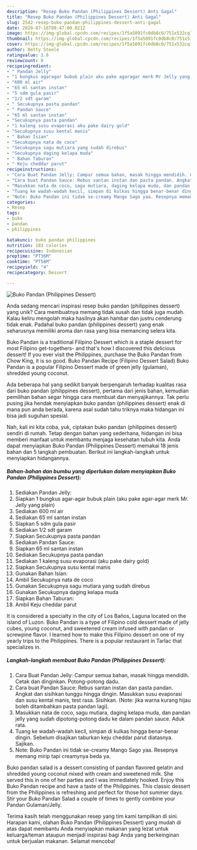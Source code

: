 ```yaml
---
description: "Resep Buko Pandan (Philippines Dessert) Anti Gagal"
title: "Resep Buko Pandan (Philippines Dessert) Anti Gagal"
slug: 2542-resep-buko-pandan-philippines-dessert-anti-gagal
date: 2020-07-16T08:47:00.021Z
image: https://img-global.cpcdn.com/recipes/1f5a5891fc0db8c0/751x532cq70/buko-pandan-philippines-dessert-foto-resep-utama.jpg
thumbnail: https://img-global.cpcdn.com/recipes/1f5a5891fc0db8c0/751x532cq70/buko-pandan-philippines-dessert-foto-resep-utama.jpg
cover: https://img-global.cpcdn.com/recipes/1f5a5891fc0db8c0/751x532cq70/buko-pandan-philippines-dessert-foto-resep-utama.jpg
author: Betty Steele
ratingvalue: 3.8
reviewcount: 8
recipeingredient:
- " Pandan Jelly"
- "1 bungkus agaragar bubuk plain aku pake agaragar merk Mr Jelly yang plain"
- "600 ml air"
- "65 ml santan instan"
- "5 sdm gula pasir"
- "1/2 sdt garam"
- " Secukupnya pasta pandan"
- " Pandan Sauce"
- "65 ml santan instan"
- "Secukupnya pasta pandan"
- "1 kaleng susu evaporasi aku pake dairy gold"
- "Secukupnya susu kental manis"
- " Bahan Isian"
- "Secukupnya nata de coco"
- "Secukupnya sagu mutiara yang sudah direbus"
- "Secukupnya daging kelapa muda"
- " Bahan Taburan"
- " Keju cheddar parut"
recipeinstructions:
- "Cara Buat Pandan Jelly: Campur semua bahan, masak hingga mendidih. Cetak dan dinginkan. Potong-potong dadu."
- "Cara buat Pandan Sauce: Rebus santan instan dan pasta pandan. Angkat dan sisihkan tunggu hingga dingin. Masukkan susu evaporasi dan susu kental manis, test rasa. Sisihkan. (Note: jika warna kurang hijau boleh ditambahkan pasta pandan lagi)."
- "Masukkan nata de coco, sagu mutiara, daging kelapa muda, dan pandan jelly yang sudah dipotong-potong dadu ke dalam pandan sauce. Aduk rata."
- "Tuang ke wadah-wadah kecil, simpan di kulkas hingga benar-benar dingin. Sebelum disajikan taburkan keju cheddar parut diatasnya. Sajikan."
- "Note: Buko Pandan ini tidak se-creamy Mango Sago yaa. Resepnya memang mirip tapi creamynya beda ya."
categories:
- Resep
tags:
- buko
- pandan
- philippines

katakunci: buko pandan philippines 
nutrition: 183 calories
recipecuisine: Indonesian
preptime: "PT36M"
cooktime: "PT58M"
recipeyield: "4"
recipecategory: Dessert

---
```



![Buko Pandan (Philippines Dessert)](https://img-global.cpcdn.com/recipes/1f5a5891fc0db8c0/751x532cq70/buko-pandan-philippines-dessert-foto-resep-utama.jpg)

Anda sedang mencari inspirasi resep buko pandan (philippines dessert) yang unik? Cara membuatnya memang tidak susah dan tidak juga mudah. Kalau keliru mengolah maka hasilnya akan hambar dan justru cenderung tidak enak. Padahal buko pandan (philippines dessert) yang enak seharusnya memiliki aroma dan rasa yang bisa memancing selera kita.

Buko Pandan is a traditional Filipino Dessert which is a staple dessert for most Filipino get-togethers- and that&#39;s how I discovered this delicious dessert! If you ever visit the Philippines, purchase the Buko Pandan from Chow King, it is so good. Buko Pandan Recipe (Filipino Dessert Salad) Buko Pandan is a popular Filipino Dessert made of green jelly (gulaman), shredded young coconut.

Ada beberapa hal yang sedikit banyak berpengaruh terhadap kualitas rasa dari buko pandan (philippines dessert), pertama dari jenis bahan, kemudian pemilihan bahan segar hingga cara membuat dan menyajikannya. Tak perlu pusing jika hendak menyiapkan buko pandan (philippines dessert) enak di mana pun anda berada, karena asal sudah tahu triknya maka hidangan ini bisa jadi suguhan spesial.


Nah, kali ini kita coba, yuk, ciptakan buko pandan (philippines dessert) sendiri di rumah. Tetap dengan bahan yang sederhana, hidangan ini bisa memberi manfaat untuk membantu menjaga kesehatan tubuh kita. Anda dapat menyiapkan Buko Pandan (Philippines Dessert) memakai 18 jenis bahan dan 5 langkah pembuatan. Berikut ini langkah-langkah untuk menyiapkan hidangannya.

<!--inarticleads1-->

##### Bahan-bahan dan bumbu yang diperlukan dalam menyiapkan Buko Pandan (Philippines Dessert):

1. Sediakan  Pandan Jelly:
1. Siapkan 1 bungkus agar-agar bubuk plain (aku pake agar-agar merk Mr. Jelly yang plain)
1. Sediakan 600 ml air
1. Sediakan 65 ml santan instan
1. Siapkan 5 sdm gula pasir
1. Sediakan 1/2 sdt garam
1. Siapkan  Secukupnya pasta pandan
1. Sediakan  Pandan Sauce:
1. Siapkan 65 ml santan instan
1. Sediakan Secukupnya pasta pandan
1. Sediakan 1 kaleng susu evaporasi (aku pake dairy gold)
1. Siapkan Secukupnya susu kental manis
1. Gunakan  Bahan Isian:
1. Ambil Secukupnya nata de coco
1. Gunakan Secukupnya sagu mutiara yang sudah direbus
1. Gunakan Secukupnya daging kelapa muda
1. Siapkan  Bahan Taburan:
1. Ambil  Keju cheddar parut


It is considered a specialty in the city of Los Baños, Laguna located on the island of Luzon. Buko Pandan is a type of Filipino cold dessert made of jelly cubes, young coconut, and sweetened cream infused with pandan or screwpine flavor. I learned how to make this Filipino dessert on one of my yearly trips to the Philippines. There is a popular restaurant in Tarlac that specializes in. 

<!--inarticleads2-->

##### Langkah-langkah membuat Buko Pandan (Philippines Dessert):

1. Cara Buat Pandan Jelly: Campur semua bahan, masak hingga mendidih. Cetak dan dinginkan. Potong-potong dadu.
1. Cara buat Pandan Sauce: Rebus santan instan dan pasta pandan. Angkat dan sisihkan tunggu hingga dingin. Masukkan susu evaporasi dan susu kental manis, test rasa. Sisihkan. (Note: jika warna kurang hijau boleh ditambahkan pasta pandan lagi).
1. Masukkan nata de coco, sagu mutiara, daging kelapa muda, dan pandan jelly yang sudah dipotong-potong dadu ke dalam pandan sauce. Aduk rata.
1. Tuang ke wadah-wadah kecil, simpan di kulkas hingga benar-benar dingin. Sebelum disajikan taburkan keju cheddar parut diatasnya. Sajikan.
1. Note: Buko Pandan ini tidak se-creamy Mango Sago yaa. Resepnya memang mirip tapi creamynya beda ya.


Buko pandan salad is a dessert consisting of pandan flavored gelatin and shredded young coconut mixed with cream and sweetened milk. She served this in one of her parties and I was immediately hooked. Enjoy this Buko Pandan recipe and have a taste of the Philippines. This classic dessert from the Philippines is refreshing and perfect for those hot summer days. Stir your Buko Pandan Salad a couple of times to gently combine your Pandan Gulaman/Jelly. 

Terima kasih telah menggunakan resep yang tim kami tampilkan di sini. Harapan kami, olahan Buko Pandan (Philippines Dessert) yang mudah di atas dapat membantu Anda menyiapkan makanan yang lezat untuk keluarga/teman ataupun menjadi inspirasi bagi Anda yang berkeinginan untuk berjualan makanan. Selamat mencoba!
